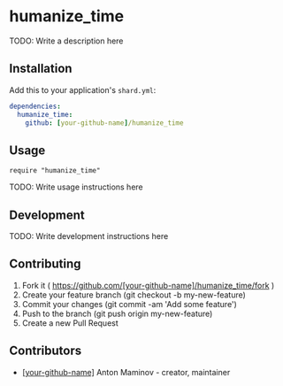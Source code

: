# humanize_time

TODO: Write a description here

## Installation

Add this to your application's `shard.yml`:

```yaml
dependencies:
  humanize_time:
    github: [your-github-name]/humanize_time
```

## Usage

```crystal
require "humanize_time"
```

TODO: Write usage instructions here

## Development

TODO: Write development instructions here

## Contributing

1. Fork it ( https://github.com/[your-github-name]/humanize_time/fork )
2. Create your feature branch (git checkout -b my-new-feature)
3. Commit your changes (git commit -am 'Add some feature')
4. Push to the branch (git push origin my-new-feature)
5. Create a new Pull Request

## Contributors

- [[your-github-name]](https://github.com/[your-github-name]) Anton Maminov - creator, maintainer
